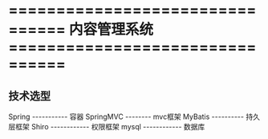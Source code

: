 # ================================ 内容管理系统 ================================


## 技术选型
Spring ----------- 容器
SpringMVC -------- mvc框架
MyBatis ---------- 持久层框架
Shiro ------------ 权限框架
mysql ------------ 数据库





